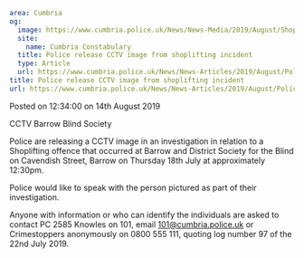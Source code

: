```yaml
area: Cumbria
og:
  image: https://www.cumbria.police.uk/News/News-Media/2019/August/Shoplifting-Barrow-Blind-Societyjpg.jpg
  site:
    name: Cumbria Constabulary
  title: Police release CCTV image from shoplifting incident
  type: Article
  url: https://www.cumbria.police.uk/News/News-Articles/2019/August/Police-release-CCTV-image-from-shoplifting-incident.aspx
title: Police release CCTV image from shoplifting incident
url: https://www.cumbria.police.uk/News/News-Articles/2019/August/Police-release-CCTV-image-from-shoplifting-incident.aspx
```

Posted on 12:34:00 on 14th August 2019

CCTV Barrow Blind Society

Police are releasing a CCTV image in an investigation in relation to a Shoplifting offence that occurred at Barrow and District Society for the Blind on Cavendish Street, Barrow on Thursday 18th July at approximately 12:30pm.

Police would like to speak with the person pictured as part of their investigation.

Anyone with information or who can identify the individuals are asked to contact PC 2585 Knowles on 101, email 101@cumbria.police.uk or Crimestoppers anonymously on 0800 555 111, quoting log number 97 of the 22nd July 2019.

